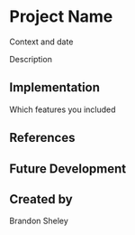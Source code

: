 # Project Name

Context and date

Description

## Implementation
Which features you included

## References

## Future Development

## Created by
Brandon Sheley
